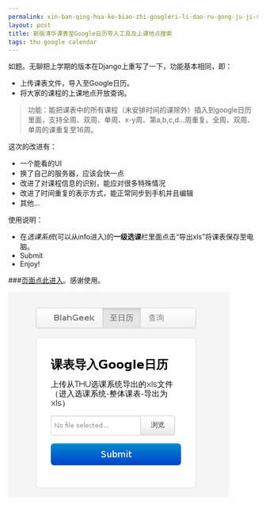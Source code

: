 ```yaml
---
permalink: xin-ban-qing-hua-ke-biao-zhi-googleri-li-dao-ru-gong-ju-ji-shang-ke-di-dian-sou-suo.html
layout: post
title: 新版清华课表至Google日历导入工具及上课地点搜索
tags: thu google calendar
---
```


如题。无聊把上学期的版本在Django上重写了一下，功能基本相同，即：

- 上传课表文件，导入至Google日历。
- 将大家的课程的上课地点开放查询。

>功能：能把课表中的所有课程（未安排时间的课除外）插入到google日历里面，支持全周、双周、单周、x-y周、第a,b,c,d...周重复。全周、双周、单周的课重复至16周。

这次的改进有：

- 一个能看的UI
- 换了自己的服务器，应该会快一点
- 改进了对课程信息的识别，能应对很多特殊情况
- 改进了时间重复的表示方式，能正常同步到手机并且编辑
- 其他...

使用说明：

- 在*选课系统*(可以从info进入)的**一级选课**栏里面点击“导出xls”将课表保存至电脑。
- Submit
- Enjoy!

###[页面点此进入](http://thucal.blahgeek.com/to_cal/)。感谢使用。

![](/images/thucal_screenshot.png)

